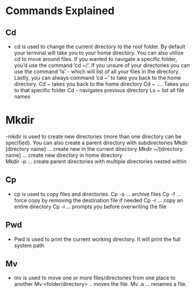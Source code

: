 # Commands Explained
## Cd
- cd is used to change the current directory to the root folder. By default your terminal will take you to your home directory. You can also utilize cd to move around files. If you wanted to navigate a specific folder, you’d use the command ‘cd ~/<folder>’. If you unsure of your directories you can use the command ‘ls’ - which will list of all your files in the directory. Lastly, you can always command ‘cd ~’ to take you back to the home directory.
Cd ~ takes you back to the home directory 
Cd ~ …. Takes you to that specific folder
Cd - navigates previous directory
Ls ~ list all  file names
# Mkdir
-mkdir is used to create new directories (more than one directory can be specified). You can also create a parent directory with subdirectories 
Mkdir [directory name] … create new in the current directory
Mkdir ~/[directory name] … create new directory in home directory 	
Mkdir -p … create parent directories with multiple directories nested within
## Cp
- cp is used to copy files and directories.
Cp -a … archive files
Cp -f … force copy by removing the destination file if needed
Cp -r … copy an entire directory
Cp -i … prompts you before overwriting the file
## Pwd 
- Pwd is used to print the current working directory. It will print the full system path
## Mv
- mv is used to move one or more files/directories from one place to another
 Mv <file >  <folder/directory> .. moves the file.
 Mv <file> <file>.a … renames a file.
